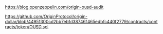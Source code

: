 https://blog.openzeppelin.com/origin-ousd-audit

https://github.com/OriginProtocol/origin-dollar/blob/44951300cd2bb7eb1d387461465edbfc440f2779/contracts/contracts/token/OUSD.sol